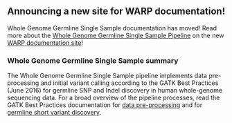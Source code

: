 ## Announcing a new site for WARP documentation!

Whole Genome Germline Single Sample documentation has moved! Read more about the [Whole Genome Germline Single Sample Pipeline](https://broadinstitute.github.io/warp/docs/Pipelines/Whole_Genome_Germline_Single_Sample_Pipeline/README) on the new [WARP documentation site](https://broadinstitute.github.io/warp/)!

### Whole Genome Germline Single Sample summary

The Whole Genome Germline Single Sample pipeline implements data pre-processing and initial variant calling according to the GATK Best Practices (June 2016) for germline SNP and Indel discovery in human whole-genome sequencing data. For a broad overview of the pipeline processes, read the GATK Best Practices documentation for [data pre-processing](https://gatk.broadinstitute.org/hc/en-us/articles/360035535912) and for [germline short variant discovery](https://gatk.broadinstitute.org/hc/en-us/articles/360035535932).